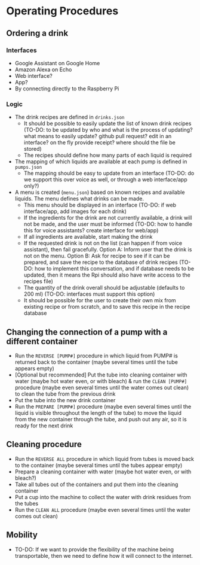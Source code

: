 # Operating Procedures

## Ordering a drink

### Interfaces

* Google Assistant on Google Home
* Amazon Alexa on Echo
* Web interface?
* App?
* By connecting directly to the Raspberry Pi

### Logic

* The drink recipes are defined in `drinks.json`
    * It should be possible to easily update the list of known drink recipes (TO-DO: to be updated by who and what is the process of updating? what means to easily update? github pull request? edit in an interface? on the fly provide receipt? where should the file be stored)
    * The recipes should define how many parts of each liquid is required
* The mapping of which liquids are available at each pump is defined in `pumps.json`
    * The mapping should be easy to update from an interface (TO-DO: do we support this over voice as well, or through a web interface/app only?)
* A menu is created (`menu.json`) based on known recipes and available liquids. The menu defines what drinks can be made.
    * This menu should be displayed in an interface (TO-DO: if web interface/app, add images for each drink)
    * If the ingredients for the drink are not currently available, a drink will not be made, and the user must be informed (TO-DO: how to handle this for voice assistants? create interface for web/app)
    * If all ingredients are available, start making the drink
    * If the requested drink is not on the list (can happen if from voice assistant), then fail gracefully. Option A: Inform user that the drink is not on the menu. Option B: Ask for recipe to see if it can be prepared, and save the recipe to the database of drink recipes (TO-DO: how to implement this conversation, and if database needs to be updated, then it means the Rpi should also have write access to the recipes file)
    * The quantity of the drink overall should be adjustable (defaults to 200 ml) (TO-DO: interfaces must support this option)
    * It should be possible for the user to create their own mix from existing recipe or from scratch, and to save this recipe in the recipe database

## Changing the connection of a pump with a different container

* Run the `REVERSE [PUMP#]` procedure in which liquid from PUMP# is returned back to the container (maybe several times until the tube appears empty) 
* [Optional but recommended] Put the tube into cleaning container with water (maybe hot water even, or with bleach) & run the `CLEAN [PUMP#]` procedure (maybe even several times until the water comes out clean) to clean the tube from the previous drink
* Put the tube into the new drink container 
* Run the `PREPARE [PUMP#]` procedure (maybe even several times until the liquid is visible throughout the length of the tube) to move the liquid from the new container through the tube, and push out any air, so it is ready for the next drink

## Cleaning procedure

* Run the `REVERSE ALL` procedure in which liquid from tubes is moved back to the container (maybe several times until the tubes appear empty)
* Prepare a cleaning container with water (maybe hot water even, or with bleach?)
* Take all tubes out of the containers and put them into the cleaning container
* Put a cup into the machine to collect the water with drink residues from the tubes
* Run the `CLEAN ALL` procedure (maybe even several times until the water comes out clean)

## Mobility

* TO-DO: If we want to provide the flexibility of the machine being transportable, then we need to define how it will connect to the internet. 